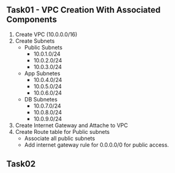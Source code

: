 
## Task01 - VPC Creation With Associated Components

1. Create VPC (10.0.0.0/16)
2. Create Subnets
    - Public Subnets
        - 10.0.1.0/24
        - 10.0.2.0/24
        - 10.0.3.0/24
    - App Subnetes
        - 10.0.4.0/24
        - 10.0.5.0/24
        - 10.0.6.0/24
    - DB Subnetes
        - 10.0.7.0/24
        - 10.0.8.0/24
        - 10.0.9.0/24
3. Create Internet Gateway and Attache to VPC
4. Create Route table for Public subnets
    - Associate all public subnets
    - Add internet gateway rule for 0.0.0.0/0 for public access.

## Task02
